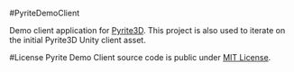 #PyriteDemoClient

Demo client application for [Pyrite3D](https://github.com/PyriteServer/PyriteServer/wiki). This project is also used to iterate on the initial Pyrite3D Unity client asset.

#License
Pyrite Demo Client source code is public under [MIT License](https://github.com/PyriteServer/PyriteDemoClient/blob/master/LICENSE).

